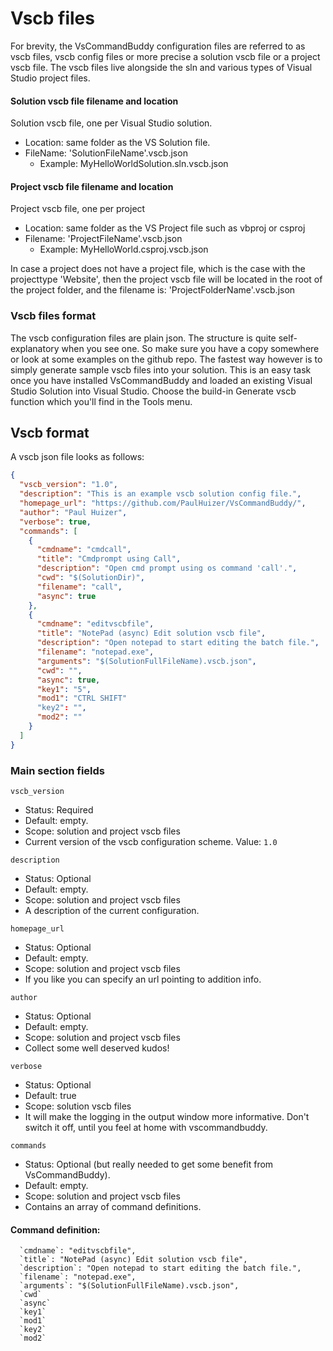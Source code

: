 # Vscb files

For brevity, the VsCommandBuddy configuration files are referred to as vscb files, vscb config files or more precise a solution 
vscb file or a project vscb file. The vscb files live alongside the sln and various types of Visual Studio project files.

#### Solution vscb file filename and location
Solution vscb file, one per Visual Studio solution.
- Location: same folder as the VS Solution file.
- FileName: 'SolutionFileName'.vscb.json
  - Example: MyHelloWorldSolution.sln.vscb.json

#### Project vscb file filename and location
Project vscb file, one per project
- Location: same folder as the VS Project file such as vbproj or csproj
- Filename: 'ProjectFileName'.vscb.json
  - Example: MyHelloWorld.csproj.vscb.json

In case a project does not have a project file, which is the case with the projecttype
'Website', then the project vscb file will be located in the root of the project folder, and
the filename is: 'ProjectFolderName'.vscb.json

### Vscb files format
The vscb configuration files are plain json. The structure is quite self-explanatory when you
see one. So make sure you have a copy somewhere or look at some examples on the github repo.
The fastest way however is to simply generate sample vscb files into your solution. This is an easy task once you have installed 
VsCommandBuddy and loaded an existing Visual Studio Solution into Visual Studio.  Choose the build-in Generate vscb function which
you'll find in the Tools menu.

## Vscb format
A vscb json file looks as follows:

```json
{
  "vscb_version": "1.0",
  "description": "This is an example vscb solution config file.",
  "homepage_url": "https://github.com/PaulHuizer/VsCommandBuddy/",
  "author": "Paul Huizer",
  "verbose": true,
  "commands": [
    {
      "cmdname": "cmdcall",
      "title": "Cmdprompt using Call",
      "description": "Open cmd prompt using os command 'call'.",
      "cwd": "$(SolutionDir)",
      "filename": "call",
      "async": true
    },
    {
      "cmdname": "editvscbfile",
      "title": "NotePad (async) Edit solution vscb file",
      "description": "Open notepad to start editing the batch file.",
      "filename": "notepad.exe",
      "arguments": "$(SolutionFullFileName).vscb.json",
      "cwd": "",
      "async": true,
      "key1": "5",
      "mod1": "CTRL SHIFT"
      "key2": "",
      "mod2": ""
    }
  ]
}
```

### Main section fields
`vscb_version`
- Status: Required
- Default: empty.
- Scope: solution and project vscb files
- Current version of the vscb configuration scheme. Value: `1.0`

`description`
- Status: Optional
- Default: empty.
- Scope: solution and project vscb files
- A description of the current configuration.

`homepage_url`
- Status: Optional
- Default: empty.
- Scope: solution and project vscb files
- If you like you can specify an url pointing to addition info.

`author`
- Status: Optional
- Default: empty.
- Scope: solution and project vscb files
- Collect some well deserved kudos!

`verbose`
- Status: Optional
- Default: true
- Scope: solution vscb files
- It will make the logging in the output window more informative. Don't switch it off, until you feel at home with vscommandbuddy.

`commands`
- Status: Optional (but really needed to get some benefit from VsCommandBuddy).
- Default: empty.
- Scope: solution and project vscb files
- Contains an array of command definitions.

#### Command definition:
      `cmdname`: "editvscbfile",
      `title`: "NotePad (async) Edit solution vscb file",
      `description`: "Open notepad to start editing the batch file.",
      `filename`: "notepad.exe",
      `arguments`: "$(SolutionFullFileName).vscb.json",
      `cwd`
      `async`
      `key1`
      `mod1`
      `key2`
      `mod2`
    

